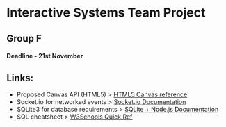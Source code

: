 # Interactive Systems Team Project
## Group F
#### Deadline - 21st November

## Links:
* Proposed Canvas API (HTML5) > [HTML5 Canvas reference](http://www.w3schools.com/graphics/canvas_reference.asp)
* Socket.io for networked events > [Socket.io Documentation](http://socket.io/docs/)
* SQLite3 for database requirements > [SQLite + Node.js Documentation](https://github.com/mapbox/node-sqlite3/wiki)
* SQL cheatsheet > [W3Schools Quick Ref](http://www.w3schools.com/Sql/sql_quickref.asp)